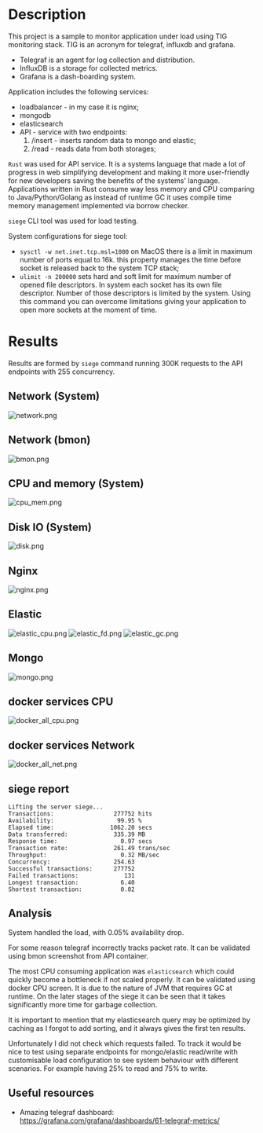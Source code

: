 # Description

This project is a sample to monitor application under load using TIG monitoring stack. TIG is an acronym for telegraf, influxdb and grafana.

* Telegraf is an agent for log collection and distribution.
* InfluxDB is a storage for collected metrics.
* Grafana is a dash-boarding system.

Application includes the following services:
* loadbalancer - in my case it is nginx;
* mongodb
* elasticsearch
* API - service with two endpoints:
  1) /insert - inserts random data to mongo and elastic;
  2) /read - reads data from both storages;
  
`Rust` was used for API service. It is a systems language that made a lot of progress in web simplifying development and making it more user-friendly for new developers saving the benefits of the systems' language. Applications written in Rust consume way less memory and CPU comparing to Java/Python/Golang as instead of runtime GC it uses compile time memory management implemented via borrow checker.

`siege` CLI tool was used for load testing. 

System configurations for siege tool:

* `sysctl -w net.inet.tcp.msl=1000` 
   on MacOS there is a limit in maximum number of ports equal to 16k.
   this property manages the time before socket is released back to the system TCP stack;
* `ulimit -n 200000`
  sets hard and soft limit for maximum number of opened file descriptors. In system each socket has its own file descriptor. Number of those descriptors is limited by the system. Using this command you can overcome limitations giving your application to open more sockets at the moment of time.

# Results

Results are formed by `siege` command running 300K requests to the API endpoints with 255 concurrency.

## Network (System)
![network.png](images%2Fnetwork.png)

## Network (bmon)
![bmon.png](images%2Fbmon.png)

## CPU and memory (System)
![cpu_mem.png](images%2Fcpu_mem.png)

## Disk IO (System)
![disk.png](images%2Fdisk.png)

## Nginx
![nginx.png](images%2Fnginx.png)

## Elastic
![elastic_cpu.png](images%2Felastic_cpu.png)
![elastic_fd.png](images%2Felastic_fd.png)
![elastic_gc.png](images%2Felastic_gc.png)

## Mongo
![mongo.png](images%2Fmongo.png)

## docker services CPU
![docker_all_cpu.png](images%2Fdocker_all_cpu.png)

## docker services Network
![docker_all_net.png](images%2Fdocker_all_net.png)

## siege report

```
Lifting the server siege...
Transactions:                 277752 hits
Availability:                  99.95 %
Elapsed time:                1062.20 secs
Data transferred:             335.39 MB
Response time:                  0.97 secs
Transaction rate:             261.49 trans/sec
Throughput:                     0.32 MB/sec
Concurrency:                  254.63
Successful transactions:      277752
Failed transactions:             131
Longest transaction:            6.40
Shortest transaction:           0.02
```

## Analysis
System handled the load, with 0.05% availability drop.

For some reason telegraf incorrectly tracks packet rate. It can be validated using bmon screenshot from API container.

The most CPU consuming application was `elasticsearch` which could quickly become a bottleneck if not scaled properly. It can be validated using docker CPU screen. It is due to the nature of JVM that requires GC at runtime. On the later stages of the siege it can be seen that it takes significantly more time for garbage collection.

It is important to mention that my elasticsearch query may be optimized by caching as I forgot to add sorting, and it always gives the first ten results.

Unfortunately I did not check which requests failed.
To track it would be nice to test using separate endpoints for mongo/elastic read/write with customisable load configuration to see system behaviour with different scenarios. For example having 25% to read and 75% to write.

## Useful resources
* Amazing telegraf dashboard: https://grafana.com/grafana/dashboards/61-telegraf-metrics/